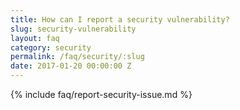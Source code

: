 ```yaml
---
title: How can I report a security vulnerability?
slug: security-vulnerability
layout: faq
category: security
permalink: /faq/security/:slug
date: 2017-01-20 00:00:00 Z
---
```

{% include faq/report-security-issue.md %}